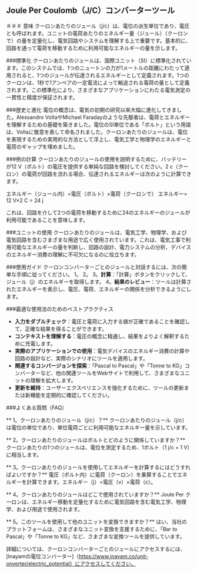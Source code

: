 ## Joule Per Coulomb（J/C）コンバーターツール

＃＃＃ 意味
クーロンあたりのジュール（j/c）は、電位の派生単位であり、電圧とも呼ばれます。ユニットの電荷あたりのエネルギー量（ジュール）（クーロンで）の量を定量化し、電気回路やシステムを理解する上で重要です。基本的に、回路を通って電荷を移動するために利用可能なエネルギーの量を示します。

###標準化
クーロンあたりのジュールは、国際ユニット（SI）に標準化されています。このシステムでは、1つのニュートンの力が1メートルの距離にわたって適用されると、1つのジュールが伝達されるエネルギーとして定義されます。1つのクーロンは、1秒で1アンペアの一定電流によって輸送される電荷​​の量として定義されます。この標準化により、さまざまなアプリケーションにわたる電気測定の一貫性と精度が保証されます。

###歴史と進化
電位の概念は、電気の初期の研究以来大幅に進化してきました。Alessandro VoltaやMichael Faradayのような先駆者は、電荷とエネルギーを理解するための基礎を築きました。電位のSI単位である「ボルト」という用語は、Voltaに敬意を表して命名されました。クーロンあたりのジュールは、電位を表現するための実用的な方法として浮上し、電気工学と物理学のエネルギーと電荷のギャップを埋めました。

###例の計算
クーロンあたりのジュールの使用を説明するために、バッテリーが12 V（ボルト）の電圧を提供する単純な回路を検討してください。2 c（クーロン）の電荷が回路を流れる場合、伝達されるエネルギーは次のように計算できます。

エネルギー（ジュール内）=電圧（ボルト）×電荷（クーロンで）
エネルギー= 12 V×2 C = 24 j

これは、回路を介して2つの電荷を移動するために24のエネルギーのジュールが利用可能であることを意味します。

###ユニットの使用
クーロンあたりのジュールは、電気工学、物理学、および電気回路を含むさまざまな用途で広く使用されています。これは、電気工事で利用可能なエネルギーの量を判断し、回路の設計、電力システムの分析、デバイスのエネルギー消費の理解に不可欠になるのに役立ちます。

###使用ガイド
クーロンコンバーターごとのジュールと対話するには、次の簡単な手順に従ってください。
1。
2。
3。**計算**：「計算」ボタンをクリックして、ジュール（j）のエネルギーを取得します。
4。**結果のレビュー**：ツールは計算されたエネルギーを表示し、電圧、電荷、エネルギーの関係を分析できるようにします。

###最適な使用法のためのベストプラクティス
-  **入力をダブルチェック**：電圧と電荷に入力する値が正確であることを確認して、正確な結果を得ることができます。
-  **コンテキストを理解する**：電圧の概念に精通し、結果をよりよく解釈するために充電します。
-  **実際のアプリケーションでの使用**：電気デバイスのエネルギー消費の計算や回路の設計など、実際のシナリオにツールを適用します。
-  **関連するコンバージョンを探索**：「Pascal to Pascal」や「Tonne to KG」コンバーターなど、他の関連ツールをWebサイトで利用して、さまざまなユニットの理解を拡大します。
-  **更新を維持**：ユーザーエクスペリエンスを強化するために、ツールの更新または新機能を定期的に確認してください。

###よくある質問（FAQ）

** 1。クーロンあたりのジュール（j/c）？**
クーロンあたりのジュール（j/c）は電位の単位であり、単位電荷ごとに利用可能なエネルギー量を示しています。

** 2。クーロンあたりのジュールはボルトとどのように関係していますか？**
クーロンあたりの1つのジュールは、電位を測定するため、1ボルト（1 j/c = 1 V）に相当します。

** 3。クーロンあたりのジュールを使用してエネルギーを計算するにはどうすればよいですか？**
電圧（ボルト内）に電荷（クーロン）を乗算することでエネルギーを計算できます。エネルギー（j）=電圧（v）×電荷（c）。

** 4。クーロンあたりのジュールはどこで使用されていますか？**
Joule Per クーロンは、エネルギー移動を定量化するために電気回路を含む電気工学、物理学、および用途で使用されます。

** 5。このツールを使用して他のユニットを変換できますか？**
はい、当社のプラットフォームは、さまざまなユニット変換を支援するために、「Bar to Pascal」や「Tonne to KG」など、さまざまな変換ツールを提供しています。

詳細については、クーロンコンバーターごとのジュールにアクセスするには、[Inayamの電位コンバーター]（https://www.inayam.co/unit-onverter/electric_potential）にアクセスしてください。